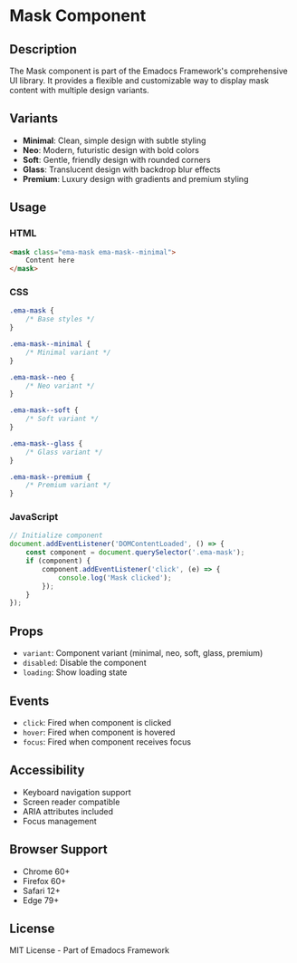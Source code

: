 # Mask Component

## Description
The Mask component is part of the Emadocs Framework's comprehensive UI library. It provides a flexible and customizable way to display mask content with multiple design variants.

## Variants
- **Minimal**: Clean, simple design with subtle styling
- **Neo**: Modern, futuristic design with bold colors
- **Soft**: Gentle, friendly design with rounded corners
- **Glass**: Translucent design with backdrop blur effects
- **Premium**: Luxury design with gradients and premium styling

## Usage

### HTML
```html
<mask class="ema-mask ema-mask--minimal">
    Content here
</mask>
```

### CSS
```css
.ema-mask {
    /* Base styles */
}

.ema-mask--minimal {
    /* Minimal variant */
}

.ema-mask--neo {
    /* Neo variant */
}

.ema-mask--soft {
    /* Soft variant */
}

.ema-mask--glass {
    /* Glass variant */
}

.ema-mask--premium {
    /* Premium variant */
}
```

### JavaScript
```javascript
// Initialize component
document.addEventListener('DOMContentLoaded', () => {
    const component = document.querySelector('.ema-mask');
    if (component) {
        component.addEventListener('click', (e) => {
            console.log('Mask clicked');
        });
    }
});
```

## Props
- `variant`: Component variant (minimal, neo, soft, glass, premium)
- `disabled`: Disable the component
- `loading`: Show loading state

## Events
- `click`: Fired when component is clicked
- `hover`: Fired when component is hovered
- `focus`: Fired when component receives focus

## Accessibility
- Keyboard navigation support
- Screen reader compatible
- ARIA attributes included
- Focus management

## Browser Support
- Chrome 60+
- Firefox 60+
- Safari 12+
- Edge 79+

## License
MIT License - Part of Emadocs Framework
